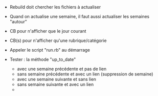
* Rebuild doit chercher les fichiers à actualiser

* Quand on actualise une semaine, il faut aussi actualiser les semaines "autour"

* CB pour n'afficher que le jour courant
* CB(s) pour n'afficher qu'une rubrique/catégorie

* Appeler le script "run.rb" au démarrage

* Tester :
  la méthode "up_to_date"
    - avec une semaine précédente et pas de lien
    - sans semaine précédente et avec un lien (suppression de semaine)
    - avec une semaine suivante et sans lien
    - sans semaine suivante et avec un lien
    - 
